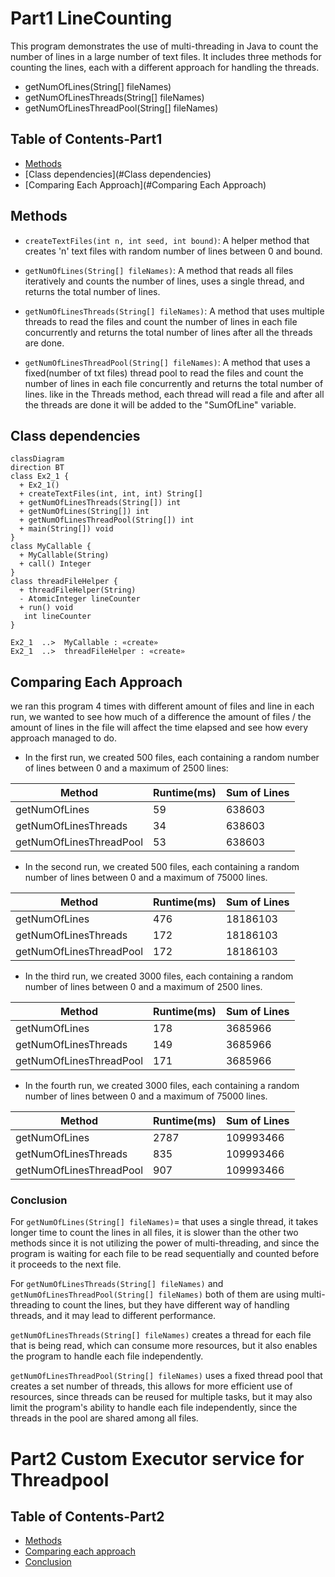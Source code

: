 # Part1  LineCounting

This program demonstrates the use of multi-threading in Java to count the number of lines in a large number of text files.
It includes three methods for counting the lines, each with a different approach for handling the threads.
- getNumOfLines(String[] fileNames)
- getNumOfLinesThreads(String[] fileNames)
- getNumOfLinesThreadPool(String[] fileNames)

## Table of Contents-Part1
- [Methods](#Methods)
- [Class dependencies](#Class dependencies)
- [Comparing Each Approach](#Comparing Each Approach)


## Methods

- `createTextFiles(int n, int seed, int bound)`: A helper method that creates 'n' text files with random number of lines between 0 and bound.

- `getNumOfLines(String[] fileNames)`: A method that reads all files iteratively and counts the number of lines, uses a single thread, and returns the total number of lines.

- `getNumOfLinesThreads(String[] fileNames)`: A method that uses multiple threads to read the files and count the number of lines in each file concurrently and returns the total number of lines after all the threads are done. 

- `getNumOfLinesThreadPool(String[] fileNames)`: A method that uses a fixed(number of txt files) thread pool to read the files and count the number of lines in each file concurrently and returns the total number of lines.
like in the Threads method, each thread will read a file and after all the threads are done it will be added to the "SumOfLine" variable.

## Class dependencies

```mermaid
classDiagram
direction BT
class Ex2_1 {
  + Ex2_1() 
  + createTextFiles(int, int, int) String[]
  + getNumOfLinesThreads(String[]) int
  + getNumOfLines(String[]) int
  + getNumOfLinesThreadPool(String[]) int
  + main(String[]) void
}
class MyCallable {
  + MyCallable(String) 
  + call() Integer
}
class threadFileHelper {
  + threadFileHelper(String) 
  - AtomicInteger lineCounter
  + run() void
   int lineCounter
}

Ex2_1  ..>  MyCallable : «create»
Ex2_1  ..>  threadFileHelper : «create»

```

## Comparing Each Approach
we ran this program 4 times with different amount of files and line in each run, we wanted to see how much of a difference the amount of files / the amount of lines in the file
will affect the time elapsed and see how every approach managed to do.
- In the first run, we created 500 files, each containing a random number of lines between 0 and a maximum of 2500 lines:
 
| Method | Runtime(ms) | Sum of Lines |
  | -------- | -------- | -------- |
  | getNumOfLines  | 59  | 638603  |
  | getNumOfLinesThreads  | 34  | 638603  |
  | getNumOfLinesThreadPool  | 53  | 638603  |

- In the second run, we created 500 files, each containing a random number of lines between 0 and a maximum of 75000 lines.

| Method | Runtime(ms) | Sum of Lines |
  | -------- | -------- | -------- |
| getNumOfLines  | 476  | 18186103  |
| getNumOfLinesThreads  | 172  | 18186103  |
| getNumOfLinesThreadPool  | 172  | 18186103  |


- In the third run, we created 3000 files, each containing a random number of lines between 0 and a maximum of 2500 lines.

| Method | Runtime(ms) | Sum of Lines |
  | -------- | -------- | -------- |
| getNumOfLines  | 178  | 3685966  |
| getNumOfLinesThreads  | 149  | 3685966  |
| getNumOfLinesThreadPool  | 171  | 3685966  |

- In the fourth run, we created 3000 files, each containing a random number of lines between 0 and a maximum of 75000 lines.

| Method | Runtime(ms) | Sum of Lines |
  | -------- | -------- | -------- |
  | getNumOfLines  | 2787  | 109993466  |
  | getNumOfLinesThreads  | 835  | 109993466  |
  | getNumOfLinesThreadPool  | 907  | 109993466  |



### Conclusion
For `getNumOfLines(String[] fileNames)`= that uses a single thread, it takes longer time to count the lines in all files, it is slower than the other two methods since it is not utilizing the power of multi-threading, and since the program is waiting for each file to be read sequentially and counted before it proceeds to the next file.

For `getNumOfLinesThreads(String[] fileNames)` and `getNumOfLinesThreadPool(String[] fileNames)` both of them are using multi-threading to count the lines, but they have different way of handling threads, and it may lead to different performance.

`getNumOfLinesThreads(String[] fileNames)` creates a thread for each file that is being read, which can consume more resources, but it also enables the program to handle each file independently.

`getNumOfLinesThreadPool(String[] fileNames)` uses a fixed thread pool that creates a set number of threads, this allows for more efficient use of resources, since threads can be reused for multiple tasks, but it may also limit the program's ability to handle each file independently, since the threads in the pool are shared among all files.







# Part2 Custom Executor service for Threadpool

## Table of Contents-Part2
- [Methods](#Methods)
- [Comparing each approach](#Usage)
- [Conclusion](#Conclusion)